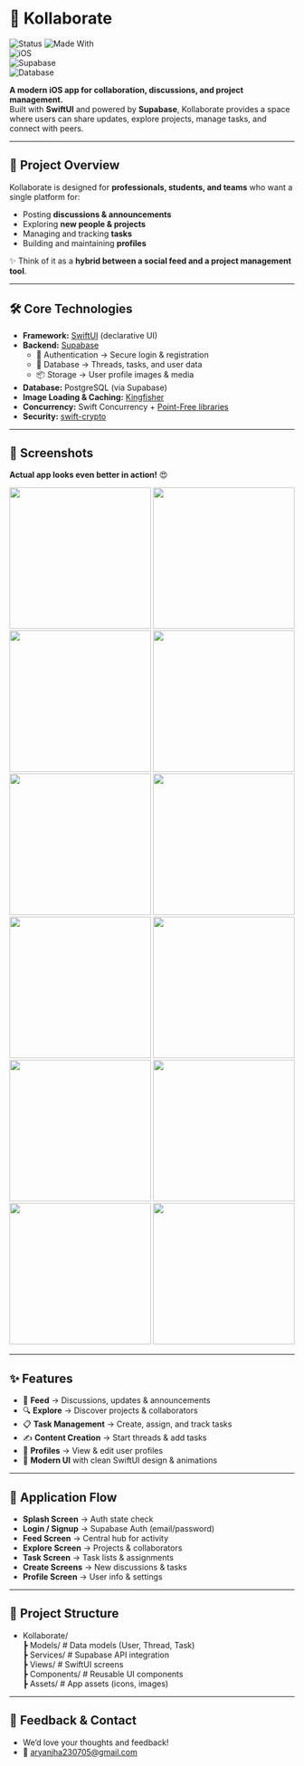 # 🤝 Kollaborate  

![Status](https://img.shields.io/badge/Status-Active-brightgreen)  ![Made With](https://img.shields.io/badge/Made%20With-SwiftUI-blue?logo=swift)  
![iOS](https://img.shields.io/badge/iOS-16%2B-lightgrey?logo=apple)  
![Supabase](https://img.shields.io/badge/Backend-Supabase-3ECF8E?logo=supabase)  
![Database](https://img.shields.io/badge/Database-Postgres-336791?logo=postgresql) 

**A modern iOS app for collaboration, discussions, and project management.**  
Built with **SwiftUI** and powered by **Supabase**, Kollaborate provides a space where users can share updates, explore projects, manage tasks, and connect with peers.  

---

## 📖 Project Overview  

Kollaborate is designed for **professionals, students, and teams** who want a single platform for:  
- Posting **discussions & announcements**  
- Exploring **new people & projects**  
- Managing and tracking **tasks**  
- Building and maintaining **profiles**  

✨ Think of it as a **hybrid between a social feed and a project management tool**.  

---

## 🛠 Core Technologies  

- **Framework:** [SwiftUI](https://developer.apple.com/xcode/swiftui/) (declarative UI)  
- **Backend:** [Supabase](https://supabase.com/)  
  - 🔑 Authentication → Secure login & registration  
  - 📂 Database → Threads, tasks, and user data  
  - 📦 Storage → User profile images & media  
- **Database:** PostgreSQL (via Supabase)  
- **Image Loading & Caching:** [Kingfisher](https://github.com/onevcat/Kingfisher)  
- **Concurrency:** Swift Concurrency + [Point-Free libraries](https://github.com/pointfreeco)  
- **Security:** [swift-crypto](https://github.com/apple/swift-crypto)  

---

## 📸 Screenshots  

**Actual app looks even better in action!** 😍  

<p align="center">
  <img src="AssetIMG/ss1.png" width="250"/>
  <img src="AssetIMG/ss2.png" width="250"/>
  <img src="AssetIMG/ss3.png" width="250"/>
  <img src="AssetIMG/ss4.png" width="250"/>
  <img src="AssetIMG/ss5.png" width="250"/>
  <img src="AssetIMG/ss6.png" width="250"/>
  <img src="AssetIMG/ss7.png" width="250"/>
  <img src="AssetIMG/ss8.png" width="250"/>
  <img src="AssetIMG/ss9.png" width="250"/>
  <img src="AssetIMG/ss10.png" width="250"/>
  <img src="AssetIMG/ss11.png" width="250"/>
  <img src="AssetIMG/ss12.png" width="250"/>
</p>

---

## ✨ Features  

- 📰 **Feed** → Discussions, updates & announcements  
- 🔍 **Explore** → Discover projects & collaborators  
- 📋 **Task Management** → Create, assign, and track tasks  
- ✍️ **Content Creation** → Start threads & add tasks  
- 👤 **Profiles** → View & edit user profiles  
- 🎨 **Modern UI** with clean SwiftUI design & animations  

---

## 🔄 Application Flow  

- **Splash Screen** → Auth state check  
- **Login / Signup** → Supabase Auth (email/password)  
- **Feed Screen** → Central hub for activity  
- **Explore Screen** → Projects & collaborators  
- **Task Screen** → Task lists & assignments  
- **Create Screens** → New discussions & tasks  
- **Profile Screen** → User info & settings  

---

## 📂 Project Structure  

- Kollaborate/  
  ┣ Models/         # Data models (User, Thread, Task)  
  ┣ Services/       # Supabase API integration  
  ┣ Views/          # SwiftUI screens  
  ┣ Components/     # Reusable UI components  
  ┣ Assets/         # App assets (icons, images)  

---

## 💬 Feedback & Contact  

- We’d love your thoughts and feedback!  
- 📧 aryanjha230705@gmail.com  
